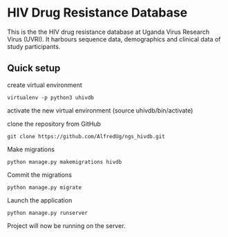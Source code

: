 # HIV Drug Resistance Database

This is the the HIV drug resistance database at Uganda Virus Research Virus (UVRI). It harbours sequence data, demographics and clinical data of study participants.


## Quick setup

create virtual environment

`virtualenv -p python3 uhivdb`

activate the new virtual environment (source uhivdb/bin/activate)

clone the repository from GitHub

`git clone https://github.com/AlfredUg/ngs_hivdb.git`

Make migrations 

`python manage.py makemigrations hivdb`

Commit the migrations

`python manage.py migrate`

Launch the application

`python manage.py runserver`

Project will now be running on the server.
